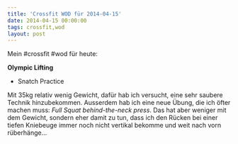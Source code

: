 ```yaml
---
title: 'Crossfit WOD für 2014-04-15'
date: 2014-04-15 00:00:00 
tags: crossfit,wod
layout: post
---
```

Mein #crossfit #wod für heute:

**Olympic Lifting**

* Snatch Practice

Mit 35kg relativ wenig Gewicht, dafür hab ich versucht, eine sehr saubere Technik hinzubekommen. Ausserdem hab ich eine neue Übung, die ich öfter machen muss: *Full Squat behind-the-neck press*. Das hat aber weniger mit dem Gewicht, sondern eher damit zu tun, dass ich den Rücken bei einer tiefen Kniebeuge immer noch nicht vertikal bekomme und weit nach vorn rüberhänge...
